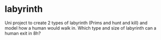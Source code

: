 # labyrinth
Uni project to create 2 types of labyrinth (Prims and hunt and kill) and model how a human would walk in.  Which type and size of labyrinth can a human exit in 8h?
